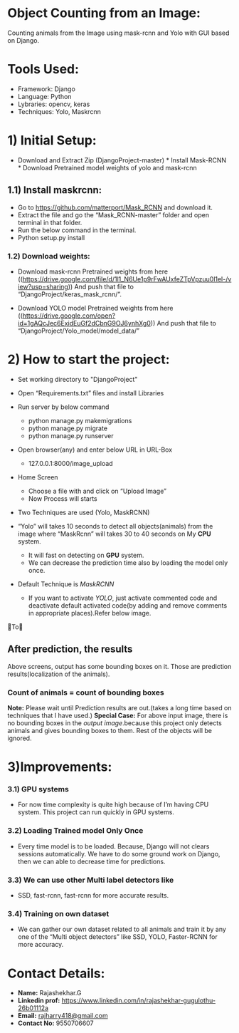 # Object Counting from an Image:
   Counting animals from the Image using mask-rcnn and Yolo with GUI based on Django.

# Tools Used:
   * Framework: Django
   * Language: Python
   * Lybraries: opencv, keras
   * Techniques: Yolo, Maskrcnn

# 1) Initial Setup:
   * Download and Extract Zip (DjangoProject-master)
	* Install Mask-RCNN
	* Download Pretrained model weights of yolo and mask-rcnn

## 1.1) Install maskrcnn:
   * Go to https://github.com/matterport/Mask_RCNN and download it.
   * Extract the file and go the “Mask_RCNN-master” folder and open terminal in that folder.
   * Run the below command in the terminal.
   * Python setup.py install

### 1.2) Download weights:
   * Download mask-rcnn Pretrained weights from here
  ((https://drive.google.com/file/d/1l1_N6Ue1p9rFwAUxfeZTpVpzuu0l1el-/view?usp=sharing))
   And push that file to “DjangoProject/keras_mask_rcnn/”.

   * Download YOLO model Pretrained weights from here
   ((https://drive.google.com/open?id=1gAQcJec6ExidEuGf2dCbnG9OJ6ynhXg0))
   And push that file to “DjangoProject/Yolo_model/model_data/”

# 2) How to start the project:
 * Set working directory to "DjangoProject"
 * Open “Requirements.txt” files and install Libraries
 * Run server by below command
 	* python manage.py makemigrations
 	* python manage.py migrate
 	* python manage.py runserver
 * Open browser(any) and enter below URL in URL-Box
	* 127.0.0.1:8000/image_upload

 * Home Screen
	* Choose a file with and click on “Upload Image”
  	* Now Process will starts


 * Two Techniques are used (Yolo, MaskRCNN)
 * “Yolo” will takes 10 seconds to detect all objects(animals) from the image where “MaskRcnn” will takes 30 to 40 seconds on My **CPU** system.
 	* It will fast on detecting on **GPU** system.
	* We can decrease the prediction time also by loading the model only once.
 * Default Technique is *MaskRCNN*
	* If you want to activate *YOLO*, just activate commented code and deactivate default activated code(by adding and remove comments in appropriate places).Refer below image.
	


To





## After prediction, the results
Above screens, output has some bounding boxes on it. Those are prediction results(localization of the animals).
### **Count of animals** = **count of bounding boxes**
**Note:** Please wait until Prediction results are out.(takes a long time based on techniques that I have used.)
**Special Case:** For above input image, there is no bounding boxes in the *output image*.because this project only detects animals and gives bounding boxes to them. Rest of the objects will be ignored.

# 3)Improvements:
### 3.1) GPU systems
   * For now time complexity is quite high because of I’m having CPU system. This project can run quickly in GPU systems.

### 3.2) Loading Trained model Only Once
   * Every time model is to be loaded. Because, Django will not clears sessions automatically. We have to do some ground work on Django, then we can able to decrease time for predictions.

### 3.3) We can use other Multi label detectors like
   * SSD, fast-rcnn, fast-rcnn for more accurate results.

### 3.4) Training on own dataset
   * We can gather our own dataset related to all animals and train it by any one of the “Multi object detectors” like SSD, YOLO, Faster-RCNN for more accuracy.


# Contact Details:
  * **Name:** Rajashekhar.G
  * **Linkedin prof:** https://www.linkedin.com/in/rajashekhar-gugulothu-26b01112a
  * **Email:** rajharry418@gmail.com
  * **Contact No:** 9550706607


